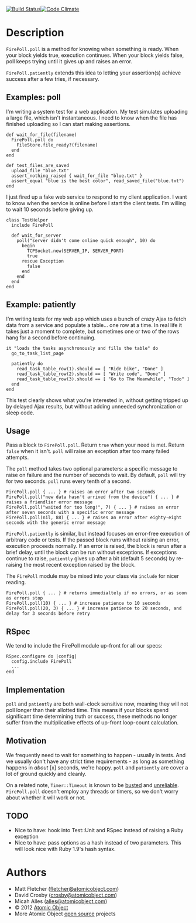 [![Build Status](https://secure.travis-ci.org/atomicobject/fire_poll.png)](http://travis-ci.org/atomicobject/fire_poll)[![Code Climate](https://codeclimate.com/badge.png)](https://codeclimate.com/github/atomicobject/fire_poll)

Description
===========
`FirePoll.poll` is a method for knowing when something is ready. When your block yields true, execution continues. When your block yields false, poll keeps trying until it gives up and raises an error.

`FirePoll.patiently` extends this idea to letting your assertion(s) achieve success after a few tries, if necessary.

Examples: poll
--------------
I'm writing a system test for a web application. My test simulates uploading a large file, which isn't instantaneous. I need to know when the file has finished uploading so I can start making assertions.

    def wait_for_file(filename)
      FirePoll.poll do
        FileStore.file_ready?(filename)
      end
    end
    
    def test_files_are_saved
      upload_file "blue.txt"
      assert_nothing_raised { wait_for_file "blue.txt" }
      assert_equal "blue is the best color", read_saved_file("blue.txt")
    end

I just fired up a fake web service to respond to my client application. I want to know when the service is online before I start the client tests. I'm willing to wait 10 seconds before giving up.

    class TestHelper
      include FirePoll

      def wait_for_server
        poll("server didn't come online quick enough", 10) do
          begin
            TCPSocket.new(SERVER_IP, SERVER_PORT)
            true
          rescue Exception
            false
          end
        end
      end
    end

Example: patiently
------------------
I'm writing tests for my web app which uses a bunch of crazy Ajax to fetch data from a service and populate a table... one row at a time.
In real life it takes just a moment to complete, but sometimes one or two of the rows hang for a second before continuing.

    it "loads the tasks asynchronously and fills the table" do
      go_to_task_list_page

      patiently do
        read_task_table_row(1).should == [ "Ride bike", "Done" ]
        read_task_table_row(2).should == [ "Write code", "Done" ]
        read_task_table_row(3).should == [ "Go to The Meanwhile", "Todo" ]
      end
    end

This test clearly shows what you're interested in, without getting tripped up by delayed Ajax results, but without adding unneeded synchronization or sleep code.


Usage
-----
Pass a block to `FirePoll.poll`. Return `true` when your need is met. Return `false` when it isn't. `poll` will raise an exception after too many failed attempts.

The `poll` method takes two optional parameters: a specific message to raise on failure and the number of seconds to wait. By default, `poll` will try for two seconds. `poll` runs every tenth of a second.

    FirePoll.poll { ... } # raises an error after two seconds
    FirePoll.poll("new data hasn't arrived from the device") { ... } # raises a friendlier error message
    FirePoll.poll("waited for too long!", 7) { ... } # raises an error after seven seconds with a specific error message
    FirePoll.poll(nil, 88) { ... } # raises an error after eighty-eight seconds with the generic error message

`FirePoll.patiently` is similar, but instead focuses on error-free execution of arbitrary code or tests.  If the passed block runs without raising an error, execution proceeds normally.  If an error is raised, the block is rerun after a brief delay, until the block can be run without exceptions.  If exceptions continue to raise, `patiently` gives up after a bit (default 5 seconds) by re-raising the most recent exception raised by the block.

The `FirePoll` module may be mixed into your class via `include` for nicer reading.

    FirePoll.poll { ... } # returns immedialtely if no errors, or as soon as errors stop
    FirePoll.poll(10) { ... } # increase patience to 10 seconds
    FirePoll.poll(20, 3) { ... } # increase patience to 20 seconds, and delay for 3 seconds before retry

RSpec
-----
We tend to include the FirePoll module up-front for all our specs:

    RSpec.configure do |config|
      config.include FirePoll
      ...
    end

Implementation
--------------
`poll` and `patiently` are both wall-clock sensitive now, meaning they will not poll longer than their allotted time. This means if your blocks spend significant time determining truth or success, these methods no longer suffer from the multiplicative effects of up-front loop-count calculation.

Motivation
----------
We frequently need to wait for something to happen - usually in tests. And we usually don't have any strict time requirements - as long as something happens in _about_ [x] seconds, we're happy. `poll` and `patiently` are cover a lot of ground quickly and cleanly.

On a related note, `Timer::Timeout` is known to be [busted](http://ph7spot.com/musings/system-timer) and [unreliable](http://blog.headius.com/2008/02/rubys-threadraise-threadkill-timeoutrb.html). `FirePoll.poll` doesn't employ any threads or timers, so we don't worry about whether it will work or not.

TODO
----
* Nice to have: hook into Test::Unit and RSpec instead of raising a Ruby exception
* Nice to have: pass options as a hash instead of two parameters. This will look nice with Ruby 1.9's hash syntax.

Authors
=======
* Matt Fletcher (fletcher@atomicobject.com)
* David Crosby (crosby@atomicobject.com)
* Micah Alles (alles@atomicobject.com)
* © 2012 [Atomic Object](http://www.atomicobject.com/)
* More Atomic Object [open source](http://www.atomicobject.com/pages/Software+Commons) projects
